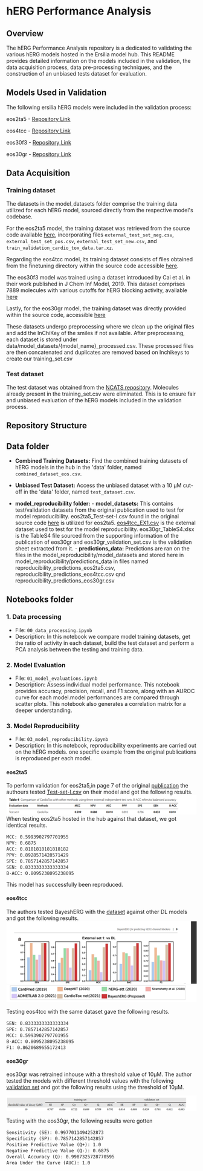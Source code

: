 # hERG Performance Analysis
## Overview
The hERG Performance Analysis repository is a dedicated to validating the various hERG models hosted in the Ersilia model hub. This README provides detailed information on the models included in the validation, the data acquisition process, data pre-processing techniques, and the construction of an unbiased tests dataset for evaluation.

## Models Used in Validation
The following ersilia hERG models were included in the validation process:

eos2ta5 - [Repository Link](https://github.com/ersilia-os/eos2ta5)

eos4tcc - [Repository Link](https://github.com/ersilia-os/eos4tcc)

eos30f3 - [Repository Link](https://github.com/ersilia-os/eos30f3)

eos30gr - [Repository Link](https://github.com/ersilia-os/eos30gr)



## Data Acquisition

### Training dataset
The datasets in the model_datasets folder comprise the training data utilized for each hERG model, sourced directly from the respective model's codebase.

For the eos2ta5 model, the training dataset was retrieved from the source code available [here](https://github.com/Abdulk084/CardioTox/tree/master/data), incorporating files  `external_test_set_neg.csv`, `external_test_set_pos.csv`, `external_test_set_new.csv`, and `train_validation_cardio_tox_data.tar.xz`.

Regarding the eos4tcc model, its training dataset consists of files obtained from the finetuning directory within the source code accessible [here](https://github.com/GIST-CSBL/BayeshERG/tree/main/data/Finetuning).

The eos30f3 model was trained using a dataset introduced by Cai et al. in their work published in J Chem Inf Model, 2019. This dataset comprises 7889 molecules with various cutoffs for hERG blocking activity, available [here](https://github.com/AI-amateur/DMPNN-hERG/blob/main/Figure2/Cai_TableS3_fixed.csv)

Lastly, for the eos30gr model, the training dataset was directly provided within the source code, accessible [here](https://github.com/ChengF-Lab/deephERG/blob/master/Table%20S6.xlsx)

These datasets undergo preprocessing where we clean up the original files and add the InChiKey of the smiles if not available. After preprocessing, each dataset is stored under data/model_datasets/{model_name}_processed.csv. These processed files are then concatenated and duplicates are removed based on Inchikeys to create our training_set.csv

### Test dataset
The test dataset was obtained from the [NCATS repository](https://github.com/ncats/herg-ml/tree/master/data/train_valid). Molecules already present in the training_set.csv were eliminated. This is to ensure fair and unbiased evaluation of the hERG models included in the validation process.


## Repository Structure
## Data folder

- **Combined Training Datasets:** Find the combined training datasets of hERG models in the hub in the 'data' folder, named `combined_dataset_eos.csv`.

- **Unbiased Test Dataset:** Access the unbiased dataset with a 10 μM cut-off in the 'data' folder, named `test_dataset.csv`.

- **model_reproducibility folder:**
      - **model_datasets:** This contains test/validation datasets from the original publication used to test for model reproducibility. eos2ta5_Test-set-I.csv found in the original source code [here](https://github.com/Abdulk084/CardioTox/blob/master/data/external_test_set_pos.csv) is utilized for eos2ta5. [eos4tcc_EX1.csv](https://github.com/GIST-CSBL/BayeshERG/blob/main/data/External/EX1.csv) is the external dataset used to test for the model reproducibility. eos30gr_TableS4.xlsx is the TableS4 file sourced from the supporting information of the publication of eos30gr and eos30gr_validation_set.csv is the validation sheet extracted from it. 
      - **predictions_data:** Predictions are ran on the files in the model_reproducibility/model_datasets and stored here in model_reproducibility/predictions_data in files named reproducibility_predictions_eos2ta5.csv, reproducibility_predictions_eos4tcc.csv qnd reproducibility_predictions_eos30gr.csv


## Notebooks folder

### 1. Data processing
- File: `00_data_processing.ipynb`
- Description: In this notebook we compare model training datasets, get the ratio of activity in each dataset, build the test dataset and perform a PCA analysis between the testing and training data.

### 2. Model Evaluation
- File: `01_model_evaluations.ipynb`
- Description: Assess individual model performance. This notebook provides accuracy, precision, recall, and F1 score, along with an AUROC curve for each model.model performances are compared through scatter plots. This notebook also generates a correlation matrix for a deeper understanding.

### 3. Model Reproducibility
- File: `03_model_reproducibility.ipynb`
- Description: In this notebook, reproducibility experiments are carried out on the hERG models. one specific example from the original publications is reproduced per each model.

#### eos2ta5
 To perform validation for eos2ta5,in page 7 of the original [publication](file:///C:/Users/ENVY%20X360/Downloads/s13321-021-00541-z%20(3).pdf) the authours tested [Test-set-I.csv](https://github.com/Abdulk084/CardioTox/blob/master/data/external_test_set_pos.csv) on their model and got the following results. 
<img src="figures/eos2ta5.png" alt="eos2ta5_publication_result">
When testing eos2ta5 hosted in the hub against that dataset, we got identical results. 
```
MCC: 0.5993902797701955
NPV: 0.6875
ACC: 0.8181818181818182
PPV: 0.8928571428571429
SPE: 0.7857142857142857
SEN: 0.8333333333333334
B-ACC: 0.8095238095238095
```
This model has successfully been reproduced.

#### eos4tcc
The authors tested BayeshERG with the [dataset](https://github.com/GIST-CSBL/BayeshERG/blob/main/data/External/EX1.csv) against other DL models and got the following results.
<img src="figures/eos4tcc.png" alt="eos4tcc_publication_result">
<img src="figures/eos4tcc2.png" alt="eos4tcc_publication_result">

Testing eos4tcc with the same dataset gave the following results.
```
SEN: 0.8333333333333334
SPE: 0.7857142857142857
MCC: 0.5993902797701955
B-ACC: 0.8095238095238095
F1: 0.8620689655172413
```

#### eos30gr
eos30gr was retrained inhouse with a threshold value of 10μM. The author tested the models with different threshold values with the following [validation set](https://github.com/leilayesufu/model-validations/blob/main/hERG/data/model_reproducibility/model_datasets/eos30gr_validation_set.csv) and got the following results using the threshold of 10μM. 

<img src="figures/eos30gr.png" alt="eos30gr_publication_result">

Testing with the eos30gr, the following results were gotten
```
Sensitivity (SE): 0.9977011494252873
Specificity (SP): 0.7857142857142857
Positive Predictive Value (Q+): 1.0
Negative Predictive Value (Q-): 0.6875
Overall Accuracy (Q): 0.9987325728770595
Area Under the Curve (AUC): 1.0
```


